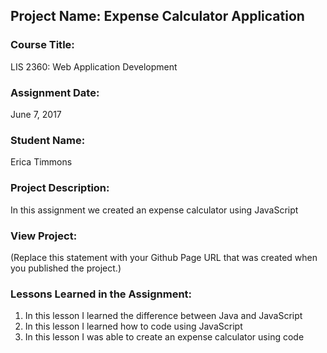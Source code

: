 ## Project Name:  Expense Calculator Application

### Course Title:
LIS 2360:  Web Application Development

### Assignment Date:  
June 7, 2017

### Student Name:  
Erica Timmons

### Project Description:
In this assignment we created an expense calculator using JavaScript

### View Project:
(Replace this statement with your Github Page URL that was created when you 
 published the project.)

### Lessons Learned in the Assignment:
1. In this lesson I learned the difference between Java and JavaScript
2. In this lesson I learned how to code using JavaScript
3. In this lesson I was able to create an expense calculator using code
